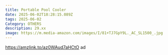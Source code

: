 ```yaml
---
title: Portable Pool Cooler
date: 2025-06-02T18:28:15.089Z
tags: 2025-06-02
Category: OTHERS
description: 29.xx
image: https://m.media-amazon.com/images/I/81+TJ7GpY9L._AC_SL1500_.jpg
---
```

https://amzlink.to/az0WAud7aHCtO    ad